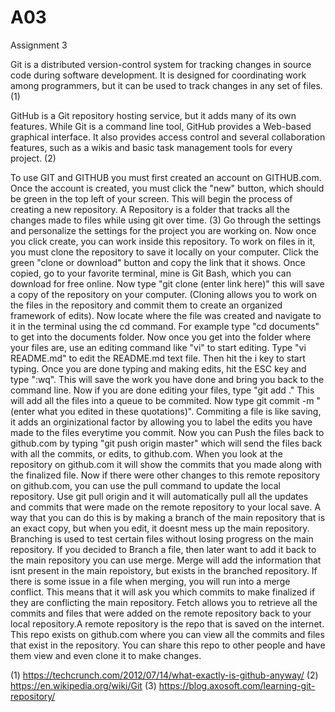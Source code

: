 # A03
Assignment 3

Git is a distributed version-control system for tracking changes in source code during software development. It is designed for coordinating work among programmers, but it can be used to track changes in any set of files. (1)

GitHub is a Git repository hosting service, but it adds many of its own features. While Git is a command line tool, GitHub provides a Web-based graphical interface. It also provides access control and several collaboration features, such as a wikis and basic task management tools for every project. (2)


To use GIT and GITHUB you must first created an account on GITHUB.com. Once the account is created, you must click the "new" button, which should be green in the top left of your screen. This will begin the process of creating a new repository. A Repository is a folder that tracks all the changes made to files while using git over time. (3) Go through the settings and personalize the settings for the project you are working on. Now once you click create, you can work inside this repository. To work on files in it, you must clone the repository to save it locally on your computer. Click the green "clone or download" button and copy the link that it shows. Once copied, go to your favorite terminal, mine is Git Bash, which you can download for free online. Now type "git clone (enter link here)" this will save a copy of the repository on your computer. (Cloning allows you to work on the files in the repository and commit them to create an organized framework of edits). Now locate where the file was created and navigate to it in the terminal using the cd command. For example type "cd documents" to get into the documents folder. Now once you get into the folder where your files are, use an editing command like "vi" to start editing. Type "vi README.md" to edit the README.md text file. Then hit the i key to start typing. Once you are done typing and making edits, hit the ESC key and type ":wq". This will save the work you have done and bring you back to the command line. Now if you are done editing your files, type "git add ." This will add all the files into a queue to be commited. Now type git commit -m "(enter what you edited in these quotations)". Commiting a file is like saving, it adds an orginizational factor by allowing you to label the edits you have made to the files everytime you commit. Now you can Push the files back to github.com by typing "git push origin master" which will send the files back with all the commits, or edits, to github.com. When you look at the repository on github.com it will show the commits that you made along with the finalized file. Now if there were other changes to this remote repository on github.com, you can use the pull command to update the local repository. Use git pull origin and it will automatically pull all the updates and commits that were made on the remote repository to your local save. A way that you can do this is by making a branch of the main repository that is an exact copy, but when you edit, it doesnt mess up the main repository. Branching is used to test certain files without losing progress on the main repository. If you decided to Branch a file, then later want to add it back to the main repository you can use merge. Merge will add the information that isnt present in the main repoistory, but exists in the branched repository. If there is some issue in a file when merging, you will run into a merge conflict. This means that it will ask you which commits to make finalized if they are conflicting the main repository. Fetch allows you to retrieve all the commits and files that were added on the remote repository back to your local repository.A remote repository is the repo that is saved on the internet. This repo exists on github.com where you can view all the commits and files that exist in the repository. You can share this repo to other people and have them view and even clone it to make changes.



(1) https://techcrunch.com/2012/07/14/what-exactly-is-github-anyway/
(2) https://en.wikipedia.org/wiki/Git
(3) https://blog.axosoft.com/learning-git-repository/

